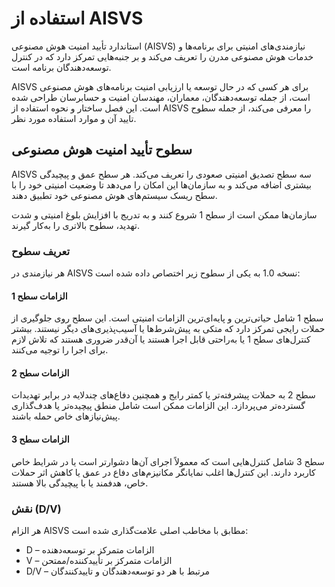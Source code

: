 # استفاده از AISVS

استاندارد تأیید امنیت هوش مصنوعی (AISVS) نیازمندی‌های امنیتی برای برنامه‌ها و خدمات هوش مصنوعی مدرن را تعریف می‌کند و بر جنبه‌هایی تمرکز دارد که در کنترل توسعه‌دهندگان برنامه است.

AISVS برای هر کسی که در حال توسعه یا ارزیابی امنیت برنامه‌های هوش مصنوعی است، از جمله توسعه‌دهندگان، معماران، مهندسان امنیت و حسابرسان طراحی شده است. این فصل ساختار و نحوه استفاده از AISVS را معرفی می‌کند، از جمله سطوح تایید آن و موارد استفاده مورد نظر.

## سطوح تأیید امنیت هوش مصنوعی

AISVS سه سطح تصدیق امنیتی صعودی را تعریف می‌کند. هر سطح عمق و پیچیدگی بیشتری اضافه می‌کند و به سازمان‌ها این امکان را می‌دهد تا وضعیت امنیتی خود را با سطح ریسک سیستم‌های هوش مصنوعی خود تطبیق دهند.

سازمان‌ها ممکن است از سطح 1 شروع کنند و به تدریج با افزایش بلوغ امنیتی و شدت تهدید، سطوح بالاتری را به‌کار گیرند.

### تعریف سطوح

هر نیازمندی در AISVS نسخه 1.0 به یکی از سطوح زیر اختصاص داده شده است:

#### الزامات سطح 1

سطح 1 شامل حیاتی‌ترین و پایه‌ای‌ترین الزامات امنیتی است. این سطح روی جلوگیری از حملات رایجی تمرکز دارد که متکی به پیش‌شرط‌ها یا آسیب‌پذیری‌های دیگر نیستند. بیشتر کنترل‌های سطح 1 یا به‌راحتی قابل اجرا هستند یا آن‌قدر ضروری هستند که تلاش لازم برای اجرا را توجیه می‌کنند.

#### الزامات سطح 2

سطح 2 به حملات پیشرفته‌تر یا کمتر رایج و همچنین دفاع‌های چندلایه در برابر تهدیدات گسترده‌تر می‌پردازد. این الزامات ممکن است شامل منطق پیچیده‌تر یا هدف‌گذاری پیش‌نیازهای خاص حمله باشند.

#### الزامات سطح 3

سطح 3 شامل کنترل‌هایی است که معمولاً اجرای آن‌ها دشوارتر است یا در شرایط خاص کاربرد دارند. این کنترل‌ها اغلب نمایانگر مکانیزم‌های دفاع در عمق یا کاهش اثر حملات خاص، هدفمند یا با پیچیدگی بالا هستند.

### نقش (D/V)

هر الزام AISVS مطابق با مخاطب اصلی علامت‌گذاری شده است:

* D – الزامات متمرکز بر توسعه‌دهنده
* V – الزامات متمرکز بر تأییدکننده/ممتحن
* D/V – مرتبط با هر دو توسعه‌دهندگان و تاییدکنندگان

